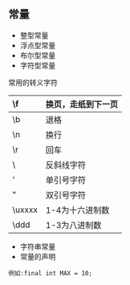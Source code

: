 ## 常量

* 整型常量
* 浮点型常量
* 布尔型常量
* 字符型常量

常用的转义字符

| \f | 换页，走纸到下一页 |
| :--- | :--- |
| \b | 退格 |
| \n | 换行 |
| \r | 回车 |
| \ | 反斜线字符 |
| \' | 单引号字符 |
| \" | 双引号字符 |
| \uxxxx | 1-4为十六进制数 |
| \ddd | 1-3为八进制数 |

* 字符串常量
* 常量的声明

```
例如:final int MAX = 10;
```



